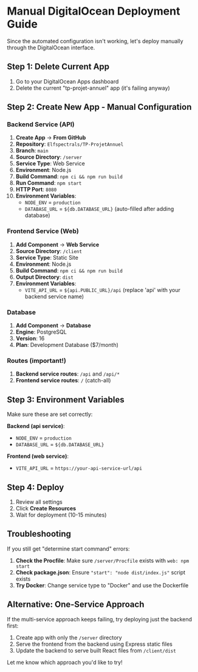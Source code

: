 # Manual DigitalOcean Deployment Guide

Since the automated configuration isn't working, let's deploy manually through the DigitalOcean interface.

## Step 1: Delete Current App
1. Go to your DigitalOcean Apps dashboard
2. Delete the current "tp-projet-annuel" app (it's failing anyway)

## Step 2: Create New App - Manual Configuration

### Backend Service (API)
1. **Create App** → **From GitHub**
2. **Repository**: `Elfspectrals/TP-ProjetAnnuel`
3. **Branch**: `main`
4. **Source Directory**: `/server`
5. **Service Type**: Web Service
6. **Environment**: Node.js
7. **Build Command**: `npm ci && npm run build`
8. **Run Command**: `npm start`
9. **HTTP Port**: `8080`
10. **Environment Variables**:
    - `NODE_ENV` = `production`
    - `DATABASE_URL` = `${db.DATABASE_URL}` (auto-filled after adding database)

### Frontend Service (Web)
1. **Add Component** → **Web Service**
2. **Source Directory**: `/client` 
3. **Service Type**: Static Site
4. **Environment**: Node.js
5. **Build Command**: `npm ci && npm run build`
6. **Output Directory**: `dist`
7. **Environment Variables**:
    - `VITE_API_URL` = `${api.PUBLIC_URL}/api` (replace 'api' with your backend service name)

### Database
1. **Add Component** → **Database**
2. **Engine**: PostgreSQL
3. **Version**: 16
4. **Plan**: Development Database ($7/month)

### Routes (important!)
1. **Backend service routes**: `/api` and `/api/*`
2. **Frontend service routes**: `/` (catch-all)

## Step 3: Environment Variables
Make sure these are set correctly:

**Backend (api service)**:
- `NODE_ENV` = `production`
- `DATABASE_URL` = `${db.DATABASE_URL}`

**Frontend (web service)**:
- `VITE_API_URL` = `https://your-api-service-url/api`

## Step 4: Deploy
1. Review all settings
2. Click **Create Resources**
3. Wait for deployment (10-15 minutes)

## Troubleshooting
If you still get "determine start command" errors:

1. **Check the Procfile**: Make sure `/server/Procfile` exists with `web: npm start`
2. **Check package.json**: Ensure `"start": "node dist/index.js"` script exists
3. **Try Docker**: Change service type to "Docker" and use the Dockerfile

## Alternative: One-Service Approach
If the multi-service approach keeps failing, try deploying just the backend first:

1. Create app with only the `/server` directory
2. Serve the frontend from the backend using Express static files
3. Update the backend to serve built React files from `/client/dist`

Let me know which approach you'd like to try!
